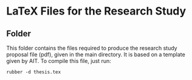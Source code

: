 # LaTeX Files for the Research Study

Folder
------

This folder contains the files required to produce the research study proposal file (pdf), given in the main directory.
It is based on a template given by AIT. To compile this file, just run:
```
rubber -d thesis.tex
```
